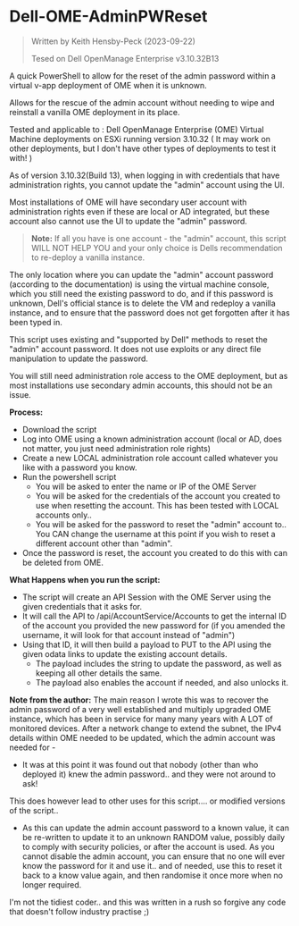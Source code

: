 # Dell-OME-AdminPWReset
> Written by Keith Hensby-Peck (2023-09-22)
> 
> Tesed on Dell OpenManage Enterprise v3.10.32B13

A quick PowerShell to allow for the reset of the admin password within a virtual v-app deployment of OME when it is unknown.

Allows for the rescue of the admin account without needing to wipe and reinstall a vanilla OME deployment in its place.

Tested and applicable to : Dell OpenManage Enterprise (OME) Virtual Machine deployments on ESXi running version 3.10.32
( It may work on other deployments, but I don't have other types of deployments to test it with! )

As of version 3.10.32(Build 13), when logging in with credentials that have administration rights, you cannot update the "admin" account using the UI.

Most installations of OME will have secondary user account with administration rights even if these are local or AD integrated, but these account also cannot use the UI to update the "admin" password.
> **Note:** If all you have is one account - the "admin" account, this script WILL NOT HELP YOU and your only choice is Dells recommendation to re-deploy a vanilla instance.

The only location where you can update the "admin" account password (according to the documentation) is using the virtual machine console, which you still need the existing password to do, and if this password is unknown, Dell's official stance is to delete the VM and redeploy a vanilla instance, and to ensure that the password does not get forgotten after it has been typed in.


This script uses existing and "supported by Dell" methods to reset the "admin" account password. It does not use exploits or any direct file manipulation to update the password.

You will still need administration role access to the OME deployment, but as most installations use secondary admin accounts, this should not be an issue.
 
 
 
**Process:**
- Download the script
- Log into OME using a known administration account (local or AD, does not matter, you just need administration role rights)
- Create a new LOCAL administration role account called whatever you like with a password you know.
- Run the powershell script
  - You will be asked to enter the name or IP of the OME Server
  - You will be asked for the credentials of the account you created to use when resetting the account.    This has been tested with LOCAL accounts only..
  - You will be asked for the password to reset the "admin" account to..  You CAN change the username at this point if you wish to reset a different account other than "admin".
- Once the password is reset, the account you created to do this with can be deleted from OME.
 
 
  
**What Happens when you run the script:**
- The script will create an API Session with the OME Server using the given credentials that it asks for.
- It will call the API to /api/AccountService/Accounts to get the internal ID of the account you provided the new password for (if you amended the username, it will look for that account instead of "admin")
- Using that ID, it will then build a payload to PUT to the API using the given odata links to update the existing account details.
    - The payload includes the string to update the password, as well as keeping all other details the same.
    - The payload also enables the account if needed, and also unlocks it.



**Note from the author:**
The main reason I wrote this was to recover the admin password of a very well established and multiply upgraded OME instance, which has been in service for many many years with A LOT of monitored devices. After a network change to extend the subnet, the IPv4 details within OME needed to be updated, which the admin account was needed for -
- It was at this point it was found out that nobody (other than who deployed it) knew the admin password..  and they were not around to ask!

This does however lead to other uses for this script....  or modified versions of the script..
- As this can update the admin account password to a known value, it can be re-written to update it to an unknown RANDOM value, possibly daily to comply with security policies, or after the account is used.  As you cannot disable the admin account, you can ensure that no one will ever know the password for it and use it..  and of needed, use this to reset it back to a know value again, and then randomise it once more when no longer required.

I'm not the tidiest coder..  and this was written in a rush so forgive any code that doesn't follow industry practise ;)

